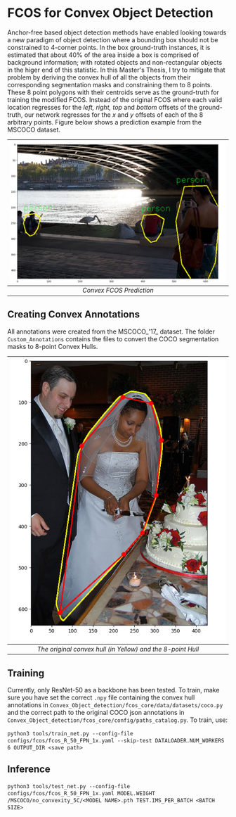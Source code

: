 # FCOS for Convex Object Detection

Anchor-free based object detection methods have enabled looking towards a new paradigm of object detection where a bounding box should not be constrained to 4-corner points. In the box ground-truth instances, it is estimated that about 40% of the area inside a box is comprised of background information; with rotated objects and non-rectangular objects in the higer end of this statistic. In this Master's Thesis, I try to mitigate that problem by deriving the convex hull of all the objects from their corresponding segmentation masks and constraining them to 8 points. These 8 point polygons with their centroids serve as the ground-truth for training the modified FCOS. Instead of the original FCOS where each valid location regresses for the _left, right, top_ and _bottom_ offsets of the ground-truth, our network regresses for the _x_ and _y_ offsets of each of the 8 arbitrary points. Figure below shows a prediction example from the MSCOCO dataset.

| ![Convex FCOS Prediction](FCOS_detection1.png?raw=True "Prediction") |
|:--:|
| *Convex FCOS Prediction* |

## Creating Convex Annotations

All annotations were created from the MSCOCO_'17_ dataset. The folder `Custom_Annotations` contains the files to convert the COCO segmentation masks to 8-point Convex Hulls.

| ![Hull and Mask](Hull_vs_Centroid.png?raw=True "Hulls") |
|:--:|
| *The original convex hull (in Yellow) and the 8-point Hull* |

## Training

Currently, only ResNet-50 as a backbone has been tested. To train, make sure you have set the correct `.npy` file containing the convex hull annotations in `Convex_Object_detection/fcos_core/data/datasets/coco.py` and the correct path to the original COCO json annotations in `Convex_Object_detection/fcos_core/config/paths_catalog.py`. To train, use:

	python3 tools/train_net.py --config-file configs/fcos/fcos_R_50_FPN_1x.yaml --skip-test DATALOADER.NUM_WORKERS 6 OUTPUT_DIR <save path>

## Inference
	python3 tools/test_net.py --config-file configs/fcos/fcos_R_50_FPN_1x.yaml MODEL.WEIGHT /MSCOCO/no_convexity_5C/<MODEL NAME>.pth TEST.IMS_PER_BATCH <BATCH SIZE>




